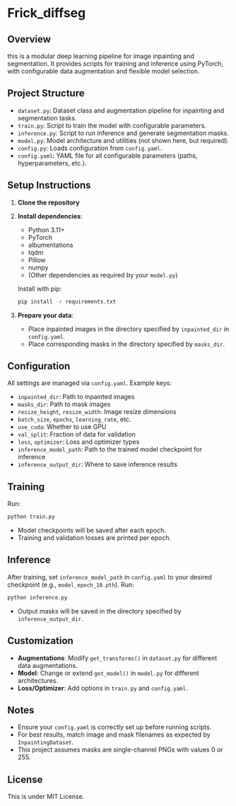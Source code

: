 # Frick_diffseg

## Overview
this is a modular deep learning pipeline for image inpainting and segmentation. It provides scripts for training and inference using PyTorch, with configurable data augmentation and flexible model selection.

## Project Structure
- `dataset.py`: Dataset class and augmentation pipeline for inpainting and segmentation tasks.
- `train.py`: Script to train the model with configurable parameters.
- `inference.py`: Script to run inference and generate segmentation masks.
- `model.py`: Model architecture and utilities (not shown here, but required).
- `config.py`: Loads configuration from `config.yaml`.
- `config.yaml`: YAML file for all configurable parameters (paths, hyperparameters, etc.).

## Setup Instructions
1. **Clone the repository**
2. **Install dependencies**:
   - Python 3.11+
   - PyTorch
   - albumentations
   - tqdm
   - Pillow
   - numpy
   - (Other dependencies as required by your `model.py`)
   
   Install with pip:
   ```bash
   pip install -r requirements.txt
   ```
3. **Prepare your data**:
   - Place inpainted images in the directory specified by `inpainted_dir` in `config.yaml`.
   - Place corresponding masks in the directory specified by `masks_dir`.

## Configuration
All settings are managed via `config.yaml`. Example keys:
- `inpainted_dir`: Path to inpainted images
- `masks_dir`: Path to mask images
- `resize_height`, `resize_width`: Image resize dimensions
- `batch_size`, `epochs`, `learning_rate`, etc.
- `use_cuda`: Whether to use GPU
- `val_split`: Fraction of data for validation
- `loss`, `optimizer`: Loss and optimizer types
- `inference_model_path`: Path to the trained model checkpoint for inference
- `inference_output_dir`: Where to save inference results

## Training
Run:
```bash
python train.py
```
- Model checkpoints will be saved after each epoch.
- Training and validation losses are printed per epoch.

## Inference
After training, set `inference_model_path` in `config.yaml` to your desired checkpoint (e.g., `model_epoch_10.pth`).
Run:
```bash
python inference.py
```
- Output masks will be saved in the directory specified by `inference_output_dir`.

## Customization
- **Augmentations**: Modify `get_transforms()` in `dataset.py` for different data augmentations.
- **Model**: Change or extend `get_model()` in `model.py` for different architectures.
- **Loss/Optimizer**: Add options in `train.py` and `config.yaml`.

## Notes
- Ensure your `config.yaml` is correctly set up before running scripts.
- For best results, match image and mask filenames as expected by `InpaintingDataset`.
- This project assumes masks are single-channel PNGs with values 0 or 255.

## License
This is under MIT License.